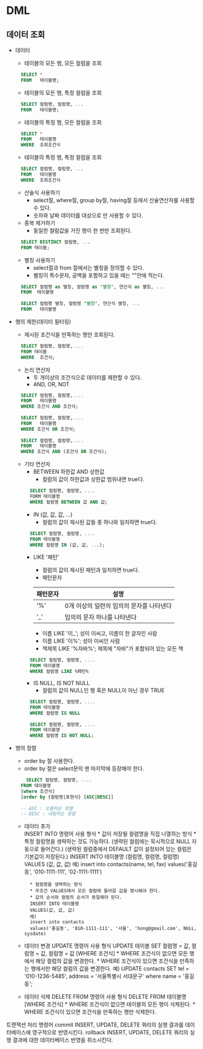 # DML
## 데이터 조회
- 데이터 
  + 테이블의 모든 행, 모든 컬럼을 조회
  ```sql
    SELECT *
    FROM   테이블명;
  ```
  + 테이블의 모든 행, 특정 컬럼을 조회
  ```sql
    SELECT 컬럼명, 컬럼명, ...
    FROM   테이블명;
  ```
  + 테이블의 특정 행, 모든 컬럼을 조회
  ```sql
    SELECT *
    FROM   테이블명
    WHERE  조회조건식
  ```
  + 테이블의 특정 행, 특정 컬럼을 조회
  ```sql
    SELECT 컬럼명, 컬럼명, ...
    FROM   테이블명
    WHERE  조회조건식
  ```
  + 산술식 사용하기
    * select절, where절, group by절, having절 등에서 산술연산자를 사용할 수 있다.
    * 숫자와 날짜 데이터를 대상으로 만 사용할 수 있다.
  + 중복 제거하기
    * 동일한 컬럼값을 가진 행이 한 번만 조회된다.
  ```sql
    SELECT DISTINCT 컬럼명, ...
    FROM 테이블;
  ```
  + 별칭 사용하기
    * select절과 from 절에서는 별칭을 정의할 수 있다.
    * 별칭이 특수문자, 공백을 포함하고 있을 때는 ""안에 적는다.
  ```sql
    SELECT 컬럼명 as 별칭, 컬럼명 as "별칭", 연산식 as 별칭, ...
    FROM  테이블명
 
    SELECT 컬럼명 별칭, 컬럼명 "별칭", 연산식 별칭, ...
    FROM   테이블명
  ```
- 행의 제한(데이터 필터링)
  + 제시된 조건식을 만족하는 행만 조회된다.
  ```sql
    SELECT 컬럼명, 컬럼명,....
    FROM 테이블
    WHERE  조건식;
  ```
  + 논리 연산자
    * 두 개이상의 조건식으로 데이터를 제한할 수 있다.
    * AND, OR, NOT
  ```sql
    SELECT 컬럼명, 컬럼명,....
    FROM   테이블명
    WHERE 조건식 AND 조건식;
    
    SELECT 컬럼명, 컬럼명,....
    FROM   테이블명
    WHERE 조건식 OR 조건식;
    
    SELECT 컬럼명, 컬럼명,....
    FROM   테이블명
    WHERE 조건식 AND (조건식 OR 조건식);
  ```
  + 기타 연산자
    * BETWEEN 하한값 AND 상한값
      - 컬럼의 값이 하한값과 상한값 범위내면 true다.
    ```sql
      SELECT 컬럼명, 컬럼명, ....
      FORM 테이블명
      WHERE 컬럼명 BETWEEN 값 AND 값;
    ```
    * IN (값, 값, 값, ...)
      - 컬럼의 값이 제시된 값들 중 하나와 일치하면 true다.
    ```sql
      SELECT 컬럼명, 컬럼명, ....
      FROM 테이블명
      WHERE 컬럼명 IN (값, 값, ...);
    ```
    * LIKE '패턴'
      - 컬럼의 값이 제시된 패턴과 일치하면 true다.
      - 패턴문자  
      
      | 패턴문자 | 설명 |
      | --- | --- | 
      | '%' | 0개 이상의 일련의 임의의 문자를 나타낸다 | 
      | '_' | 임의의 문자 하나를 나타낸다 |
      
      - 이름 LIKE '이_'; 성이 이씨고, 이름이 한 글자인 사람
      - 이름 LIKE '이%'; 성이 이씨인 사람
      - 책제목 LIKE '%자바%'; 제목에 "자바"가 포함되어 있는 모든 책
    ```sql
      SELECT 컬럼명, 컬럼명, ....
      FROM 테이블명
      WHERE 컬럼명 LIKE %패턴%
    ```
    * IS NULL, IS NOT NULL
      - 컬럼의 값이 NULL인 행 혹은 NULL이 아닌 경우 TRUE
    ```sql
      SELECT 컬럼명, 컬럼명, ....
      FROM 테이블명
      WHERE 컬럼명 IS NULL
      
      SELECT 컬럼명, 컬럼명, ....
      FROM 테이블명
      WHERE 컬럼명 IS NOT NULL;
    ```
- 행의 정렬
  + order by 절 사용한다.
  + order by 절은 select문의 맨 마지막에 등장해야 한다.
  ```sql
	  SELECT 컬럼명, 컬럼명, ....
    FROM 테이블명
    [where 조건식]
    [order by {컬럼명|표현식} [ASC|DESC]]
    
    -- ASC : 오름차순 정렬
    -- DESC : 내림차순 정렬
  ```

				
	- 데이터 추가	
		INSERT INTO 명령어 사용
		형식
			* 값이 저장될 컬럼명을 직접 나열하는 방식
			* 특정 컬럼명을 생략하는 것도 가능하다.
		          (생략된 컬럼에는 묵시적으로 NULL 자동으로 들어간다.)
			  (생략된 컬럼중에서 DEFAULT 값이 설정되어 있는 컬럼은 기본값이 저장된다.)
			INSERT INTO 테이블명 (컬럼명, 컬럼명, 컬럼명)
			VALUES               (값,     값,     값)
			예)
			insert into contacts(name, tel, fax)
			values('홍길동', '010-1111-111', '02-1111-1111')

			* 컬럼명을 생략하는 방식
			* 무조건 VALUES에서 모든 컬럼에 들어갈 값을 명시해야 한다.
			* 값의 순서와 컬럼의 순서가 동일해야 된다.
			INSERT INTO 테이블명
			VALUES(값, 값, 값)
			예)
			insert into contacts
			values('홍길동', '010-1111-111', '서울', 'hong@gmail.com', NULL, sysdate)
			
	- 데이터 변경
		UPDATE 명령어 사용
		형식
			UPDATE 테이블
			SET
				컬럼명 = 값,
				컬럼명 = 값,
				컬럼명 = 값
			[WHERE 조건식]
			* WHERE 조건식이 없으면 모든 행에서 해당 컬럼의 값을 변경한다.
			* WHERE 조건식이 있으면 조건식을 만족하는 행에서만 해당 컬럼의 값을 변경한다.
			예)
				UPDATE contacts
				SET
					tel = '010-1236-5485',
					address = '서울특별시 서대문구'
				where name = '홍길동';
	- 데이터 삭제
		DELETE FROM 명령어 사용
		형식
			DELETE FROM 테이블명
			[WHERE 조건식]
			* WHERE 조건식이 없으면 테이블의 모든 행이 삭제된다.
			* WHERE 조건식이 있으면 조건식을 만족하는 행만 삭제한다.

트랜잭션 처리 명령어
	commit
		INSERT, UPDATE, DELETE 쿼리의 실행 결과를 데이터베이스에 영구적으로 반영시킨다.
	rollback
		INSERT, UPDATE, DELETE 쿼리의 실행 결과에 대한 데이터베이스 반영을 취소시킨다.
		









